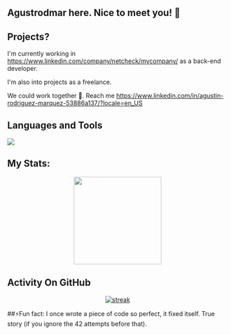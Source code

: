## Agustrodmar here. Nice to meet you! 👋


## Projects?

I'm currently working in https://www.linkedin.com/company/netcheck/mycompany/ as a back-end developer.

I'm also into projects as a freelance. 

We could work together 🌱. Reach me https://www.linkedin.com/in/agustin-rodriguez-marquez-53886a137/?locale=en_US




## Languages and Tools

<p align="left"> <a href="https://github.com/agustrodmar"><img src="https://skillicons.dev/icons?i=vscode,mysql,github,mongodb,css,html,js,kotlin,swift,java,c#,php"> </a> </p>




## My Stats:
<p align="center">
<img height="200px" src="https://github-readme-stats.vercel.app/api?username=agustrodmar&hide_border=true&show_icons=true&count_private=true&theme=gruvbox&bg_color=151515">
</p>



## Activity On GitHub

<p align="center">
  <a href="https://github.com/agustrodmar">      
<img title="stats" alt="streak" src="https://github-readme-streak-stats.herokuapp.com/?user=agustrodmar&theme=dark&hide_border=true&stroke=f53b3b"/>
</a> 
</p>

##⚡Fun fact:
  I once wrote a piece of code so perfect, it fixed itself. True story (if you ignore the 42 attempts before that).

<!--
**agustrodmar/agustrodmar** is a ✨ _special_ ✨ repository because its `README.md` (this file) appears on your GitHub profile.

Here are some ideas to get you started:

- 🔭 I’m currently working on ...
- 🌱 I’m currently learning ...
- 👯 I’m looking to collaborate on ...
- 🤔 I’m looking for help with ...
- 💬 Ask me about ...
- 📫 How to reach me: ...
- 😄 Pronouns: ...
- ⚡ Fun fact: ...
-->
